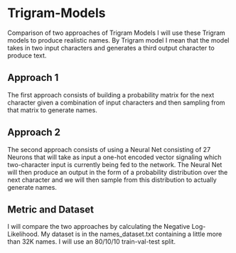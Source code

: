 # Trigram-Models

Comparison of two approaches of Trigram Models
I will use these Trigram models to produce realistic names.
By Trigram model I mean that the model takes in two input characters and generates a third output character to produce text.

## Approach 1
The first approach consists of building a probability matrix for the next character given a combination of input characters
and then sampling from that matrix to generate names.

## Approach 2
The second approach consists of using a Neural Net consisting of 27 Neurons that will take as input a one-hot encoded vector signaling
which two-character input is currently being fed to the network. The Neural Net will then produce an output in the form of a probability
distribution over the next character and we will then sample from this distribution to actually generate names.

## Metric and Dataset
I will compare the two approaches by calculating the Negative Log-Likelihood.
My dataset is in the names_dataset.txt containing a little more than 32K names.
I will use an 80/10/10 train-val-test split.
